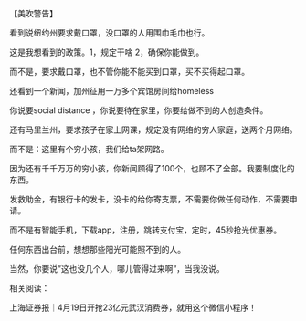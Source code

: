 【美吹警告】

看到说纽约州要求戴口罩，没口罩的人用围巾毛巾也行。

这是我想看到的政策。1，规定干啥 2，确保你能做到。

而不是，要求戴口罩，也不管你能不能买到口罩，买不买得起口罩。

还看到一个新闻，加州征用一万多个宾馆房间给homeless

你说要social distance ，你说要待在家里，你要给做不到的人创造条件。

还有马里兰州，要求孩子在家上网课，规定没有网络的穷人家庭，送两个月网络。

而不是：这里有个穷小孩，我们给ta架网路。

因为还有千千万万的穷小孩，你新闻顾得了100个，也顾不了全部。我要制度化的东西。

发救助金，有银行卡的发卡，没卡的给你寄支票，不需要你做任何动作，不需要申请。

而不是有智能手机，下载app，注册，跳转支付宝，定时，45秒抢光优惠券。

任何东西出台前，想想那些阳光可能照不到的人。

当然，你要说”这也没几个人，哪儿管得过来啊”，当我没说。

相关阅读：

上海证券报｜4月19日开抢23亿元武汉消费券，就用这个微信小程序！



